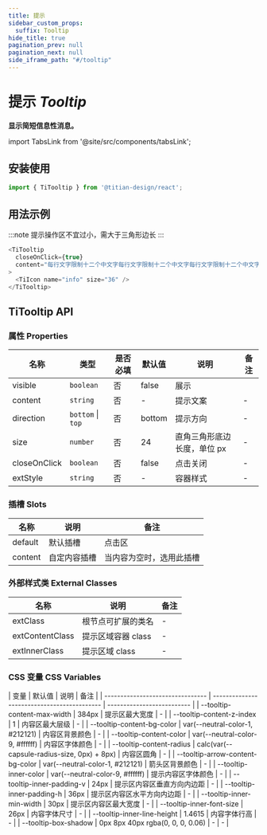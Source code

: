 ```yaml
---
title: 提示
sidebar_custom_props:
  suffix: Tooltip
hide_title: true
pagination_prev: null
pagination_next: null
side_iframe_path: "#/tooltip"
---
```


# 提示 _Tooltip_

**显示简短信息性消息。**

import TabsLink from '@site/src/components/tabsLink';

<TabsLink id="titooltip-api" />

## 安装使用

```typescript showLineNumbers
import { TiTooltip } from '@titian-design/react';
```

## 用法示例

:::note
提示操作区不宜过小，需大于三角形边长
:::

```typescript tsx showLineNumbers
<TiTooltip
  closeOnClick={true}
  content="每行文字限制十二个中文字每行文字限制十二个中文字每行文字限制十二个中文字"
>
  <TiIcon name="info" size="36" />
</TiTooltip>
```

## TiTooltip API

### 属性 **Properties**

| 名称         | 类型              | 是否必填 | 默认值 | 说明                        | 备注 |
| ------------ | ----------------- | -------- | ------ | --------------------------- | ---- |
| visible      | `boolean`         | 否       | false  | 展示                        |      |
| content      | `string`          | 否       | -      | 提示文案                    | -    |
| direction    | `bottom` \| `top` | 否       | bottom | 提示方向                    | -    |
| size         | `number`          | 否       | 24     | 直角三角形底边长度，单位 px | -    |
| closeOnClick | `boolean`         | 否       | false  | 点击关闭                    | -    |
| extStyle     | `string`          | 否       | -      | 容器样式                    | -    |

### 插槽 **Slots**

| 名称    | 说明     | 备注   |
| ------- | -------- | ------ |
| default | 默认插槽 | 点击区 |
| content | 自定内容插槽 | 当内容为空时，选用此插槽 |

### 外部样式类 **External Classes**

| 名称            | 说明               | 备注 |
| --------------- | ------------------ | ---- |
| extClass        | 根节点可扩展的类名 | -    |
| extContentClass | 提示区域容器 class | -    |
| extInnerClass   | 提示区域 class     | -    |

### CSS 变量 **CSS Variables**

| 变量                             | 默认值                                      | 说明                       | 备注 |
| -------------------------------- | ------------------------------------------- | -------------------------- |
| --tooltip-content-max-width      | 384px                                       | 提示区最大宽度             | -    |
| --tooltip-content-z-index        | 1                                           | 内容区最大层级             | -    |
| --tooltip-content-bg-color       | var(--neutral-color-1, #212121)             | 内容区背景颜色             | -    |
| --tooltip-content-color          | var(--neutral-color-9, #ffffff)             | 内容区字体颜色             | -    |
| --tooltip-content-radius         | calc(var(--capsule-radius-size, 0px) + 8px) | 内容区圆角                 | -    |
| --tooltip-arrow-content-bg-color | var(--neutral-color-1, #212121)             | 箭头区背景颜色             | -    |
| --tooltip-inner-color            | var(--neutral-color-9, #ffffff)             | 提示内容区字体颜色         | -    |
| --tooltip-inner-padding-v        | 24px                                        | 提示区内容区垂直方向内边距 | -    |
| --tooltip-inner-padding-h        | 36px                                        | 提示区内容区水平方向内边距 | -    |
| --tooltip-inner-min-width        | 30px                                        | 提示区内容区最大宽度       | -    |
| --tooltip-inner-font-size        | 26px                                        | 内容字体尺寸               | -    |
| --tooltip-inner-line-height      | 1.4615                                      | 内容字体行高               | -    |
| --tooltip-box-shadow             | 0px 8px 40px rgba(0, 0, 0, 0.06)            | - | - |
